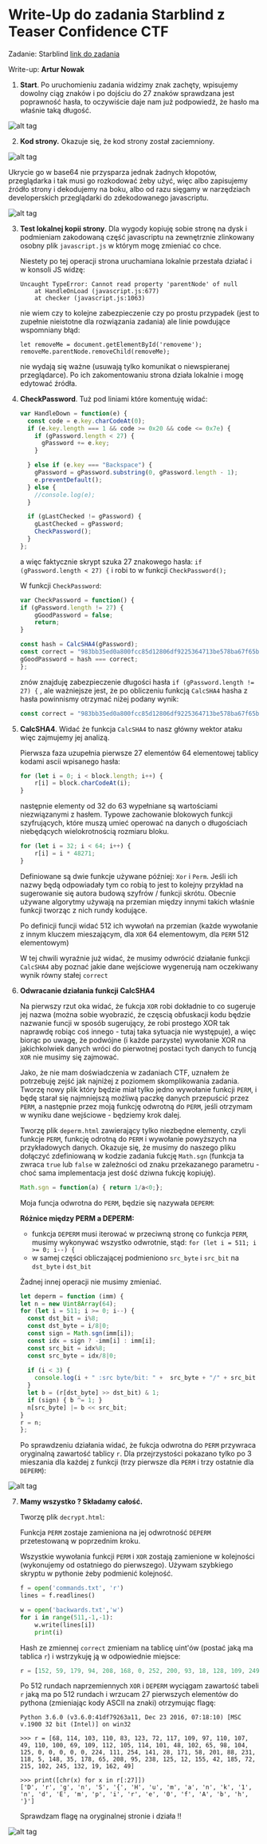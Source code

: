 # Write-Up do zadania Starblind z Teaser Confidence CTF

Zadanie: Starblind [link do zadania](https://s3.eu-central-1.amazonaws.com/dragonsector2-ctf-prod/starblind_96bbc884beb953bee0f120d0994d30d6073c53afd582f456586d7effa184dc25/starblind.html)

Write-up: **Artur Nowak**

1. **Start**. Po uruchomieniu zadania widzimy znak zachęty, wpisujemy dowolny ciąg znaków i po dojściu do 27 znaków sprawdzana jest poprawność hasła, to oczywiście daje nam już podpowiedź, że hasło ma właśnie taką długość.


  ![alt tag](https://github.com/nowakartur/StarblindCTF/raw/master/img/1.PNG)


2. **Kod strony.** Okazuje się, że kod strony został zaciemniony. 
    
  ![alt tag](https://github.com/nowakartur/StarblindCTF/raw/master/img/2.PNG)

  Ukrycie go w base64 nie przysparza jednak żadnych kłopotów, przeglądarka i tak musi go rozkodować żeby użyć, więc albo zapisujemy źródło strony i dekodujemy na boku, albo od razu sięgamy w narzędziach developerskich przeglądarki do zdekodowanego javascriptu.
  
  ![alt tag](https://github.com/nowakartur/StarblindCTF/raw/master/img/3.PNG)

3. **Test lokalnej kopii strony**. Dla wygody kopiuję sobie stronę na dysk i podmieniam zakodowaną część javascriptu na zewnętrznie zlinkowany osobny plik `javascript.js` w którym mogę zmieniać co chce. 
	
    Niestety po tej operacji strona uruchamiana lokalnie przestała działać i w konsoli JS widzę:

    ```
    Uncaught TypeError: Cannot read property 'parentNode' of null
        at HandleOnLoad (javascript.js:677)
        at checker (javascript.js:1063)
    ```

	nie wiem czy to kolejne zabezpieczenie czy po prostu przypadek (jest to zupełnie nieistotne dla rozwiązania zadania) ale linie powdujące wspomniany błąd:
    
    ```
    let removeMe = document.getElementById('removeme');
    removeMe.parentNode.removeChild(removeMe);
    ```
    nie wydają się ważne (usuwają tylko komunikat o niewspieranej przeglądarce). Po ich zakomentowaniu strona działa lokalnie i mogę edytować źródła.

4. **CheckPassword**. Tuż pod liniami które komentuję widać:
    ```javascript
    var HandleDown = function(e) {
      const code = e.key.charCodeAt(0);
      if (e.key.length === 1 && code >= 0x20 && code <= 0x7e) {
        if (gPassword.length < 27) {
          gPassword += e.key;
        }
    
      } else if (e.key === "Backspace") {
        gPassword = gPassword.substring(0, gPassword.length - 1);
        e.preventDefault();
      } else {
        //console.log(e);
      }
    
      if (gLastChecked != gPassword) {
        gLastChecked = gPassword;
        CheckPassword();
      }
    };
    ```
    a więc faktycznie skrypt szuka 27 znakowego hasła: `if (gPassword.length < 27) {`  i robi to w funkcji `CheckPassword();`

	W funkcji `CheckPassword`:
    
    ```javascript
    var CheckPassword = function() {
  	if (gPassword.length != 27) {
    	gGoodPassword = false;
    	return;
  	}

  	const hash = CalcSHA4(gPassword);
  	const correct = "983bb35ed0a800fcc85d12806df9225364713be578ba67f65bc508b77f0c54878eda18a5eed50bac705bdc7db205623221e8ffe330483955a22216960754a122";
  	gGoodPassword = hash === correct;
	};
    ```
    znów znajduję zabezpieczenie długości hasła `if (gPassword.length != 27) {` , ale ważniejsze jest, że po obliczeniu funkcją `CalcSHA4` hasha z hasła powinnismy otrzymać niżej podany wynik:
    ```javascript
    const correct = "983bb35ed0a800fcc85d12806df9225364713be578ba67f65bc508b77f0c54878eda18a5eed50bac705bdc7db205623221e8ffe330483955a22216960754a122";
    ```
    
5. **CalcSHA4**. Widać że funkcja `CalcSHA4` to nasz główny wektor ataku więc zajmujemy jej analizą.
	
    Pierwsza faza uzupełnia pierwsze 27 elementów 64 elementowej tablicy kodami ascii wpisanego hasła:
    
    ```javascript
    for (let i = 0; i < block.length; i++) {
        r[i] = block.charCodeAt(i);
    }
    ```

    następnie elementy od 32 do 63 wypełniane są wartościami niezwiązanymi z hasłem. Typowe zachowanie blokowych funkcji szyfrujących, które muszą umieć operować na danych o długościach niebędących wielokrotnością rozmiaru bloku.

    ```javascript
    for (let i = 32; i < 64; i++) {
        r[i] = i * 48271;
    }
    ```

    Definiowane są dwie funkcje używane później: `Xor` i `Perm`.  Jeśli ich nazwy będą odpowiadały tym co robią to jest to kolejny przykład na sugerowanie się autora budową szyfrów / funkcji skrótu. Obecnie używane algorytmy używają na przemian między innymi takich właśnie funkcji tworząc z nich rundy kodujące.

    Po definicji funcji widać 512 ich wywołań na przemian (każde wywołanie z innym kluczem mieszającym, dla `XOR` 64 elementowym, dla `PERM` 512 elementowym)

    W tej chwili wyraźnie już widać, że musimy odwrócić działanie funkcji `CalcSHA4` aby poznać jakie dane wejściowe wygenerują nam oczekiwany wynik równy stałej `correct`


6. **Odwracanie działania funkcji CalcSHA4**
  
    Na pierwszy rzut oka widać, że fukcja `XOR` robi dokładnie to co sugeruje jej nazwa (można sobie wyobrazić, że częscią obfuskacji kodu będzie nazwanie funcji w sposób sugerujący, że robi prostego XOR tak naprawdę robiąc coś innego - tutaj taka sytuacja nie występuje), a więc biorąc po uwagę, że podwójne (i każde parzyste) wywołanie XOR na jakichkolwiek danych wróci do pierwotnej postaci tych danych to funcją `XOR` nie musimy się zajmować.

	Jako, że nie mam doświadczenia w zadaniach CTF, uznałem że potrzebuję zejść jak najniżej z poziomem skomplikowania zadania. Tworzę nowy plik który będzie miał tylko jedno wywołanie funkcji `PERM`, i będę starał się najmniejszą możliwą paczkę danych przepuścić przez `PERM`, a następnie przez moją funkcję odwrotną do `PERM`, jeśli otrzymam w wyniku dane wejściowe - będziemy krok dalej.

	Tworzę plik `deperm.html` zawierający tylko niezbędne elementy, czyli funkcje `PERM`, funkcję odrotną do `PERM` i wywołanie powyższych na przykładowych danych. Okazuje się, że musimy do naszego pliku dołączyć zdefiniowaną w kodzie zadania fukcję `Math.sgn` (funkcja ta zwraca `true` lub `false` w zależności od znaku przekazanego parametru - choć sama implementacja jest dość dziwna fukcję kopiuję).

	```javascript
	Math.sgn = function(a) { return 1/a<0;};
	```

	Moja funcja odwrotna do `PERM`, będzie się nazywała `DEPERM`:
    
	**Różnice między PERM a DEPERM:**
	* funkcja `DEPERM` musi iterować w przeciwną stronę co funkcja `PERM`, musimy wykonywać wszystko odwrotnie, stąd: `for (let i = 511; i >= 0; i--) {`
	* w samej części obliczającej podmieniono `src_byte` i `src_bit` na `dst_byte` i `dst_bit`

	Żadnej innej operacji nie musimy zmieniać.
  
      ```javascript
    let deperm = function (imm) {
      let n = new Uint8Array(64);
      for (let i = 511; i >= 0; i--) {
        const dst_bit = i%8;
        const dst_byte = i/8|0;
        const sign = Math.sgn(imm[i]);
        const idx = sign ? -imm[i] : imm[i];
        const src_bit = idx%8;
        const src_byte = idx/8|0;
       
        if (i < 3) {
          console.log(i + " :src byte/bit: " +  src_byte + "/" + src_bit + " | dst byte/bit: " + dst_byte + "/" + dst_bit + " | idx: " + idx + " | imm: " + imm[i]);
        }
        let b = (r[dst_byte] >> dst_bit) & 1;
        if (sign) { b ^= 1; }
        n[src_byte] |= b << src_bit;
      }
      r = n;
    };  
    ```
  
    Po sprawdzeniu działania widać, że fukcja odwrotna do `PERM` przywraca oryginalną zawartość tablicy `r`. Dla przejrzystości pokazano tylko po 3 mieszania dla każdej z funkcji (trzy pierwsze dla `PERM` i trzy ostatnie dla `DEPERM`):
  
  
  ![alt tag](https://github.com/nowakartur/StarblindCTF/raw/master/img/5.PNG)
  

7. **Mamy wszystko ? Składamy całość.**

	Tworzę plik `decrypt.html`:
    
    Funkcja `PERM` zostaje zamieniona na jej odwrotność `DEPERM` przetestowaną w poprzednim kroku.
	
    Wszystkie wywołania funkcji `PERM` i `XOR` zostają zamienione w kolejności (wykonujemy od ostatniego do pierwszego). Używam szybkiego skryptu w pythonie żeby podmienić kolejność.
    
    ```python
    f = open('commands.txt', 'r')
	lines = f.readlines()

	w = open('backwards.txt','w')
	for i in range(511,-1,-1):
    	w.write(lines[i])
    	print(i)

    ```
    
	Hash ze zmiennej `correct` zmieniam na tablicę uint'ów (postać jaką ma tablica `r`) i wstrzykuję ją w odpowiednie miejsce:
    
    ```javascript
    r = [152, 59, 179, 94, 208, 168, 0, 252, 200, 93, 18, 128, 109, 249, 34, 83, 100, 113, 59, 229, 120, 186, 103, 246, 91, 197, 8, 183, 127, 12, 84, 135, 142, 218, 24, 165, 238, 213, 11, 172, 112, 91, 220, 125, 178, 5, 98, 50, 33, 232, 255, 227, 48, 72, 57, 85, 162, 34, 22, 150, 7, 84, 161, 34]

    ```

	Po 512 rundach naprzemiennych `XOR` i `DEPERM` wyciągam zawartość tabeli `r` jaką ma po 512 rundach i wrzucam 27 pierwszych elementów do pythona (zmieniając kody ASCII na znaki) otrzymując flagę:

	```
	Python 3.6.0 (v3.6.0:41df79263a11, Dec 23 2016, 07:18:10) [MSC v.1900 32 bit (Intel)] on win32

	>>> r = [68, 114, 103, 110, 83, 123, 72, 117, 109, 97, 110, 107, 49, 110, 100, 69, 109, 112, 105, 114, 101, 48, 102, 65, 98, 104, 125, 0, 0, 0, 0, 0, 224, 111, 254, 141, 28, 171, 58, 201, 88, 231, 118, 5, 148, 35, 178, 65, 208, 95, 238, 125, 12, 155, 42, 185, 72, 215, 102, 245, 132, 19, 162, 49]

	>>> print([chr(x) for x in r[:27]])
	['D', 'r', 'g', 'n', 'S', '{', 'H', 'u', 'm', 'a', 'n', 'k', '1', 'n', 'd', 'E', 'm', 'p', 'i', 'r', 'e', '0', 'f', 'A', 'b', 'h', '}']

	```

	Sprawdzam flagę na oryginalnej stronie i działa !!

![alt tag](https://github.com/nowakartur/StarblindCTF/raw/master/img/6.PNG)
